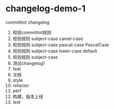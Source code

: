 <!--
 * @Author: qzw w_qinzhiwei@xiwang.com
 * @Date: 2023-07-12 14:44:50
 * @LastEditors: qzw w_qinzhiwei@xiwang.com
 * @LastEditTime: 2023-07-12 19:38:32
 * @FilePath: /changelog-demo-1/README.md
 * @Description: 这是默认设置,请设置`customMade`, 打开koroFileHeader查看配置 进行设置: https://github.com/OBKoro1/koro1FileHeader/wiki/%E9%85%8D%E7%BD%AE
-->
# changelog-demo-1
commitlint changelog

1. 校验commitlint规则
2. 校验规则 subject-case camel-case
2. 校验规则 subject-case pascal-case PascalCase
2. 校验规则 subject-case lower-case default
2. 校验规则 subject-case
3. 测试changelog1
4. feat
5. 文档
6. style
7. refactor
8. perf
9. 构建，版本上线
10. test
